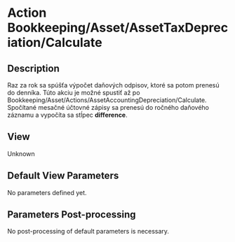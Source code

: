 # Action Bookkeeping/Asset/AssetTaxDepreciation/Calculate

## Description

Raz za rok sa spúšťa výpočet daňových odpisov, ktoré sa potom prenesú do denníka. Túto akciu je možné spustiť až po Bookkeeping/Asset/Actions/AssetAccountingDepreciation/Calculate.
Spočítané mesačné účtovné zápisy sa prenesú do ročného daňového záznamu a vypočíta sa stĺpec **difference**.

## View

Unknown

## Default View Parameters

No parameters defined yet.

## Parameters Post-processing

No post-processing of default parameters is necessary.
